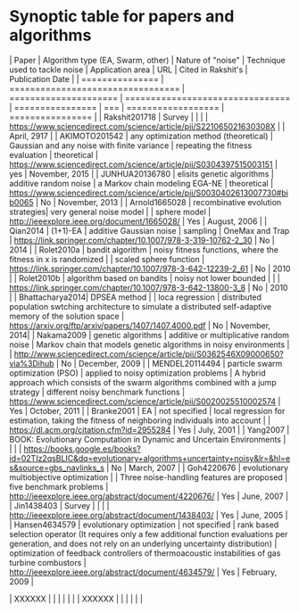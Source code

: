# Synoptic table for papers and algorithms

| Paper           | Algorithm type (EA, Swarm, other) | Nature of "noise"     | Technique used to tackle noise   | Application area | URL | Cited in Rakshit's | Publication Date |
| =============== | ================================= | ===================== | ================================ | ================ | === | ================== | ================ |
| Rakshit201718   | Survey                            |                       |                                  |                  | https://www.sciencedirect.com/science/article/pii/S221065021630308X | | April, 2917 |
| AKIMOTO201542   | any optimization method (theoretical) | Gaussian and any noise with finite variance | repeating the fitness evaluation | theoretical      | https://www.sciencedirect.com/science/article/pii/S0304397515003151 | yes | November, 2015 |
| JUNHUA20136780  | elisits genetic algorithms        | additive random noise | a Markov chain modeling EGA-NE   | theoretical      | https://www.sciencedirect.com/science/article/pii/S0030402613007730#bib0065 | No | November, 2013 |
| Arnold1665028   | recombinative evolution strategies| very general noise model |                               | sphere model     | http://ieeexplore.ieee.org/document/1665028/ | Yes | August, 2006 |
| Qian2014        | (1+1)-EA                          | additive Gaussian noise | sampling                       | OneMax and Trap  | https://link.springer.com/chapter/10.1007/978-3-319-10762-2_30 | No | 2014 |
| Rolet2010a      | bandit algorithm                  | noisy fitness functions, where the fitness in x is randomized |                                  | scaled sphere function | https://link.springer.com/chapter/10.1007/978-3-642-12239-2_61 | No | 2010 |
| Rolet2010b      | algorithm based on bandits        | noisy not lower bounded |                                |                  | https://link.springer.com/chapter/10.1007/978-3-642-13800-3_8 | No | 2010 |
| Bhattacharya2014| DPSEA method                      |                       | loca regression                  | distributed population swtching architecture to simulate a distributed self-adaptive memory of the solution space | https://arxiv.org/ftp/arxiv/papers/1407/1407.4000.pdf | No | November, 2014|
| Nakama2009      | genetic algorithms                | additive or multiplicative random noise | Markov chain that models genetic algorithms in noisy environments |                  | http://www.sciencedirect.com/science/article/pii/S0362546X09000650?via%3Dihub | No | December, 2009 |
| MENDEL20114494  | particle swarm optimization (PSO) | applied to noisy optimization problems | A hybrid approach which consists of the swarm algorithms combined with a jump strategy | different noisy benchmark functions | https://www.sciencedirect.com/science/article/pii/S0020025510002574 | Yes | October, 2011 |
| Branke2001      |  EA                               | not specified         | local regression for estimation, taking the fitness of neighboring individuals into account |                  | https://dl.acm.org/citation.cfm?id=2955284 | Yes | July, 2001 |
| Yang2007        | BOOK: Evolutionary Computation in Dynamic and Uncertain Environments |                       |                                  |                  | https://books.google.es/books?id=02TIz2qsBLIC&dq=evolutionary+algorithms+uncertainty+noisy&lr=&hl=es&source=gbs_navlinks_s | No | March, 2007 |
| Goh4220676      | evolutionary multiobjective optimization |                       | Three noise-handling features are proposed | five benchmark problems | http://ieeexplore.ieee.org/abstract/document/4220676/ | Yes | June, 2007 |
| Jin1438403      | Survey                            |                       |                                  |                  | http://ieeexplore.ieee.org/abstract/document/1438403/ | Yes | June, 2005 |
| Hansen4634579   | evolutionary optimization         | not specified         | rank based selection operator (It requires only a few additional function evaluations per generation, and does not rely on an underlying uncertainty distribution) | optimization of feedback controllers of thermoacoustic instabilities of gas turbine combustors | http://ieeexplore.ieee.org/abstract/document/4634579/ | Yes | February, 2009 |

| XXXXXX          |                                   |                       |                                  |                  |   |
| XXXXXX          |                                   |                       |                                  |                  |   |
